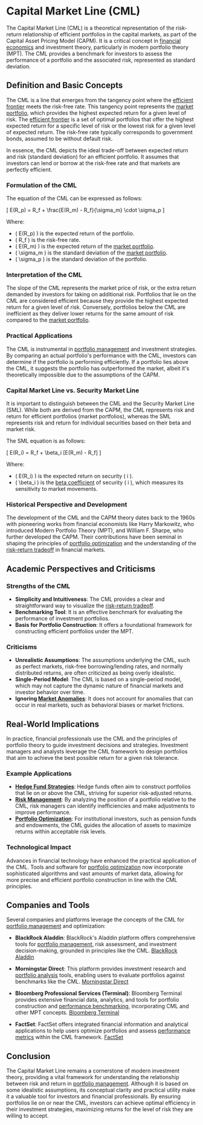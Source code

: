 # Capital Market Line (CML)

The Capital Market Line (CML) is a theoretical representation of the risk-return relationship of efficient portfolios in the capital markets, as part of the Capital Asset Pricing Model (CAPM). It is a critical concept in [financial economics](../f/financial_economics.md) and investment theory, particularly in modern portfolio theory (MPT). The CML provides a benchmark for investors to assess the performance of a portfolio and the associated risk, represented as standard deviation.

## Definition and Basic Concepts

The CML is a line that emerges from the tangency point where the [efficient frontier](../e/efficient_frontier.md) meets the risk-free rate. This tangency point represents the [market portfolio](../m/market_portfolio.md), which provides the highest expected return for a given level of risk. The [efficient frontier](../e/efficient_frontier.md) is a set of optimal portfolios that offer the highest expected return for a specific level of risk or the lowest risk for a given level of expected return. The risk-free rate typically corresponds to government bonds, assumed to be without default risk.

In essence, the CML depicts the ideal trade-off between expected return and risk (standard deviation) for an efficient portfolio. It assumes that investors can lend or borrow at the risk-free rate and that markets are perfectly efficient.

### Formulation of the CML

The equation of the CML can be expressed as follows:

\[ E(R_p) = R_f + \frac{E(R_m) - R_f}{\sigma_m} \cdot \sigma_p \]

Where:
- \( E(R_p) \) is the expected return of the portfolio.
- \( R_f \) is the risk-free rate.
- \( E(R_m) \) is the expected return of the [market portfolio](../m/market_portfolio.md).
- \( \sigma_m \) is the standard deviation of the [market portfolio](../m/market_portfolio.md).
- \( \sigma_p \) is the standard deviation of the portfolio.

### Interpretation of the CML

The slope of the CML represents the market price of risk, or the extra return demanded by investors for taking on additional risk. Portfolios that lie on the CML are considered efficient because they provide the highest expected return for a given level of risk. Conversely, portfolios below the CML are inefficient as they deliver lower returns for the same amount of risk compared to the [market portfolio](../m/market_portfolio.md).

### Practical Applications

The CML is instrumental in [portfolio management](../p/portfolio_management.md) and investment strategies. By comparing an actual portfolio's performance with the CML, investors can determine if the portfolio is performing efficiently. If a portfolio lies above the CML, it suggests the portfolio has outperformed the market, albeit it's theoretically impossible due to the assumptions of the CAPM.

### Capital Market Line vs. Security Market Line

It is important to distinguish between the CML and the Security Market Line (SML). While both are derived from the CAPM, the CML represents risk and return for efficient portfolios (market portfolios), whereas the SML represents risk and return for individual securities based on their beta and market risk.

The SML equation is as follows:

\[ E(R_i) = R_f + \beta_i [E(R_m) - R_f] \]

Where:
- \( E(R_i) \) is the expected return on security \( i \).
- \( \beta_i \) is the [beta coefficient](../b/beta_coefficient.md) of security \( i \), which measures its sensitivity to market movements.

### Historical Perspective and Development

The development of the CML and the CAPM theory dates back to the 1960s with pioneering works from financial economists like Harry Markowitz, who introduced Modern Portfolio Theory (MPT), and William F. Sharpe, who further developed the CAPM. Their contributions have been seminal in shaping the principles of [portfolio optimization](../p/portfolio_optimization.md) and the understanding of the [risk-return tradeoff](../r/risk-return_tradeoff.md) in financial markets.

## Academic Perspectives and Criticisms

### Strengths of the CML

- **Simplicity and Intuitiveness**: The CML provides a clear and straightforward way to visualize the [risk-return tradeoff](../r/risk-return_tradeoff.md).
- **Benchmarking Tool**: It is an effective benchmark for evaluating the performance of investment portfolios.
- **Basis for Portfolio Construction**: It offers a foundational framework for constructing efficient portfolios under the MPT.

### Criticisms

- **Unrealistic Assumptions**: The assumptions underlying the CML, such as perfect markets, risk-free borrowing/lending rates, and normally distributed returns, are often criticized as being overly idealistic.
- **Single-Period Model**: The CML is based on a single-period model, which may not capture the dynamic nature of financial markets and investor behavior over time.
- **Ignoring [Market Anomalies](../m/market_anomalies.md)**: It does not account for anomalies that can occur in real markets, such as behavioral biases or market frictions.

## Real-World Implications

In practice, financial professionals use the CML and the principles of portfolio theory to guide investment decisions and strategies. Investment managers and analysts leverage the CML framework to design portfolios that aim to achieve the best possible return for a given risk tolerance.

### Example Applications

- **[Hedge Fund Strategies](../h/hedge_fund_strategies.md)**: Hedge funds often aim to construct portfolios that lie on or above the CML, striving for superior risk-adjusted returns.
- **[Risk Management](../r/risk_management.md)**: By analyzing the position of a portfolio relative to the CML, risk managers can identify inefficiencies and make adjustments to improve performance.
- **[Portfolio Optimization](../p/portfolio_optimization.md)**: For institutional investors, such as pension funds and endowments, the CML guides the allocation of assets to maximize returns within acceptable risk levels.

### Technological Impact

Advances in financial technology have enhanced the practical application of the CML. Tools and software for [portfolio optimization](../p/portfolio_optimization.md) now incorporate sophisticated algorithms and vast amounts of market data, allowing for more precise and efficient portfolio construction in line with the CML principles.

## Companies and Tools

Several companies and platforms leverage the concepts of the CML for [portfolio management](../p/portfolio_management.md) and optimization:

- **BlackRock Aladdin**: BlackRock's Aladdin platform offers comprehensive tools for [portfolio management](../p/portfolio_management.md), risk assessment, and investment decision-making, grounded in principles like the CML. [BlackRock Aladdin](https://www.blackrock.com/aladdin)

- **Morningstar Direct**: This platform provides investment research and [portfolio analysis](../p/portfolio_analysis.md) tools, enabling users to evaluate portfolios against benchmarks like the CML. [Morningstar Direct](https://www.morningstar.com/products/direct)

- **Bloomberg Professional Services (Terminal)**: Bloomberg Terminal provides extensive financial data, analytics, and tools for portfolio construction and [performance benchmarking](../p/performance_benchmarking.md), incorporating CML and other MPT concepts. [Bloomberg Terminal](https://www.bloomberg.com/professional/solution/bloomberg-terminal)

- **FactSet**: FactSet offers integrated financial information and analytical applications to help users optimize portfolios and assess [performance metrics](../p/performance_metrics.md) within the CML framework. [FactSet](https://www.factset.com)

## Conclusion

The Capital Market Line remains a cornerstone of modern investment theory, providing a vital framework for understanding the relationship between risk and return in [portfolio management](../p/portfolio_management.md). Although it is based on some idealistic assumptions, its conceptual clarity and practical utility make it a valuable tool for investors and financial professionals. By ensuring portfolios lie on or near the CML, investors can achieve optimal efficiency in their investment strategies, maximizing returns for the level of risk they are willing to accept.